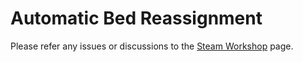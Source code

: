 # Automatic Bed Reassignment

Please refer any issues or discussions to the [Steam Workshop](https://steamcommunity.com/sharedfiles/filedetails/?id=2404555784) page.
